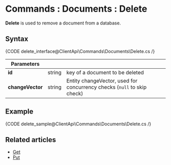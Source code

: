 # Commands : Documents : Delete

**Delete** is used to remove a document from a database.

## Syntax

{CODE delete_interface@ClientApi\Commands\Documents\Delete.cs /}

| Parameters | | |
| ------------- | ------------- | ----- |
| **id** | string | key of a document to be deleted |
| **changeVector** | string | Entity changeVector, used for concurrency checks (`null` to skip check) |

## Example

{CODE delete_sample@ClientApi\Commands\Documents\Delete.cs /}

## Related articles

- [Get](../../../client-api/commands/documents/get)  
- [Put](../../../client-api/commands/documents/put) 

